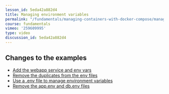 ```yaml
---
lesson_id: 5eda42a882d4
title: Managing environment variables
permalink: "/fundamentals/managing-containers-with-docker-compose/managing-environment-variables/"
course: fundamentals
vimeo: '259609995'
type: video
discussion_id: 5eda42a882d4
---
```


## Changes to the examples
* [Add the webapp service and env vars](https://github.com/learndocker/docker_examples/commit/d0f8d66)
* [Remove the duplicates from the env files](https://github.com/learndocker/docker_examples/commit/f4e6138)
* [Use a .env file to manage environment variables](https://github.com/learndocker/docker_examples/commit/d8aaf76)
* [Remove the app.env and db.env files](https://github.com/learndocker/docker_examples/commit/286f940)
